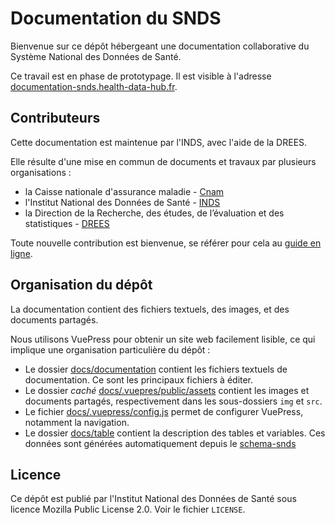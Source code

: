 # Documentation du SNDS

Bienvenue sur ce dépôt hébergeant une documentation collaborative du Système National des Données de Santé.

Ce travail est en phase de prototypage. Il est visible à l'adresse [documentation-snds.health-data-hub.fr](https://documentation-snds.health-data-hub.fr). 

## Contributeurs 

Cette documentation est maintenue par l'INDS, avec l'aide de la DREES.

Elle résulte d'une mise en commun de documents et travaux par plusieurs organisations :
- la Caisse nationale d'assurance maladie - [Cnam](https://www.ameli.fr/)
- l'Institut National des Données de Santé - [INDS](https://www.indsante.fr/)
- la Direction de la Recherche, des études, de l’évaluation et des statistiques - 
[DREES](https://drees.solidarites-sante.gouv.fr/etudes-et-statistiques/la-drees/)

Toute nouvelle contribution est bienvenue, 
se référer pour cela au [guide en ligne](https://documentation-snds.health-data-hub.fr/documentation/contribuer.html). 

## Organisation du dépôt

La documentation contient des fichiers textuels, des images, et des documents partagés.

Nous utilisons VuePress pour obtenir un site web facilement lisible, 
ce qui implique une organisation particulière du dépôt : 

- Le dossier [docs/documentation](https://gitlab.com/healthdatahub/documentation-snds/tree/master/docs/documentation/) 
contient les fichiers textuels de documentation. Ce sont les principaux fichiers à éditer.
- Le dossier _caché_ [docs/.vuepres/public/assets](https://gitlab.com/healthdatahub/documentation-snds/tree/master/docs/.vuepress/public/assets)
contient les images et documents partagés, respectivement dans les sous-dossiers `img` et `src`.
- Le fichier [docs/.vuepress/config.js](https://gitlab.com/healthdatahub/documentation-snds/tree/master/docs/.vuepress/config.js)
permet de configurer VuePress, notamment la navigation.
- Le dossier [docs/table](https://gitlab.com/healthdatahub/documentation-snds/tree/master/docs/tables/) 
contient la description des tables et variables. 
Ces données sont générées automatiquement depuis le [schema-snds](https://gitlab.com/healthdatahub/schema-snds/)

## Licence

Ce dépôt est publié par l'Institut National des Données de Santé sous
licence Mozilla Public License 2.0.  Voir le fichier `LICENSE`.
